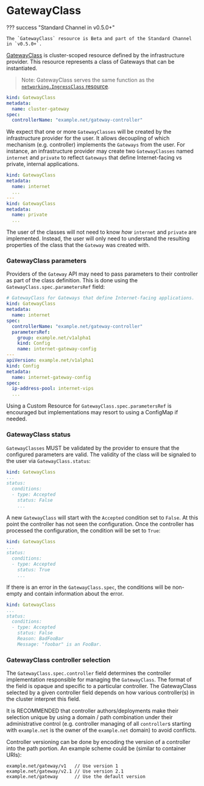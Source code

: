 # GatewayClass

??? success "Standard Channel in v0.5.0+"

    The `GatewayClass` resource is Beta and part of the Standard Channel in `v0.5.0+`.

[GatewayClass][gatewayclass] is cluster-scoped resource defined by the
infrastructure provider. This resource represents a class of Gateways that can
be instantiated.

> Note: GatewayClass serves the same function as the
> [`networking.IngressClass` resource][ingress-class-api].

```yaml
kind: GatewayClass
metadata:
  name: cluster-gateway
spec:
  controllerName: "example.net/gateway-controller"
```

We expect that one or more `GatewayClasses` will be created by the
infrastructure provider for the user. It allows decoupling of which mechanism
(e.g. controller) implements the `Gateways` from the user. For instance, an
infrastructure provider may create two `GatewayClasses` named `internet` and
`private` to reflect `Gateways` that define Internet-facing vs private, internal
applications.

```yaml
kind: GatewayClass
metadata:
  name: internet
  ...
---
kind: GatewayClass
metadata:
  name: private
  ...
```

The user of the classes will not need to know *how* `internet` and `private` are
implemented. Instead, the user will only need to understand the resulting
properties of the class that the `Gateway` was created with.

### GatewayClass parameters

Providers of the `Gateway` API may need to pass parameters to their controller
as part of the class definition. This is done using the
`GatewayClass.spec.parametersRef` field:

```yaml
# GatewayClass for Gateways that define Internet-facing applications.
kind: GatewayClass
metadata:
  name: internet
spec:
  controllerName: "example.net/gateway-controller"
  parametersRef:
    group: example.net/v1alpha1
    kind: Config
    name: internet-gateway-config
---
apiVersion: example.net/v1alpha1
kind: Config
metadata:
  name: internet-gateway-config
spec:
  ip-address-pool: internet-vips
  ...
```

Using a Custom Resource for `GatewayClass.spec.parametersRef` is encouraged
but implementations may resort to using a ConfigMap if needed.

### GatewayClass status

`GatewayClasses` MUST be validated by the provider to ensure that the configured
parameters are valid. The validity of the class will be signaled to the user via
`GatewayClass.status`:

```yaml
kind: GatewayClass
...
status:
  conditions:
  - type: Accepted
    status: False
    ...
```

A new `GatewayClass` will start with the `Accepted` condition set to
`False`. At this point the controller has not seen the configuration. Once the
controller has processed the configuration, the condition will be set to
`True`:

```yaml
kind: GatewayClass
...
status:
  conditions:
  - type: Accepted
    status: True
    ...
```

If there is an error in the `GatewayClass.spec`, the conditions will be
non-empty and contain information about the error.

```yaml
kind: GatewayClass
...
status:
  conditions:
  - type: Accepted
    status: False
    Reason: BadFooBar
    Message: "foobar" is an FooBar.
```

### GatewayClass controller selection

The `GatewayClass.spec.controller` field determines the controller implementation
responsible for managing the `GatewayClass`. The format of the field is opaque
and specific to a particular controller. The GatewayClass selected by a given
controller field depends on how various controller(s) in the cluster interpret
this field.

It is RECOMMENDED that controller authors/deployments make their selection
unique by using a domain / path combination under their administrative control
(e.g. controller managing of all `controller`s starting with `example.net` is the
owner of the `example.net` domain) to avoid conflicts.

Controller versioning can be done by encoding the version of a controller into
the path portion. An example scheme could be (similar to container URIs):

```text
example.net/gateway/v1   // Use version 1
example.net/gateway/v2.1 // Use version 2.1
example.net/gateway      // Use the default version
```

[gatewayclass]: /references/spec/#gateway.networking.k8s.io/v1beta1.GatewayClass
[ingress-class-api]: https://kubernetes.io/docs/concepts/services-networking/ingress/#ingress-class
